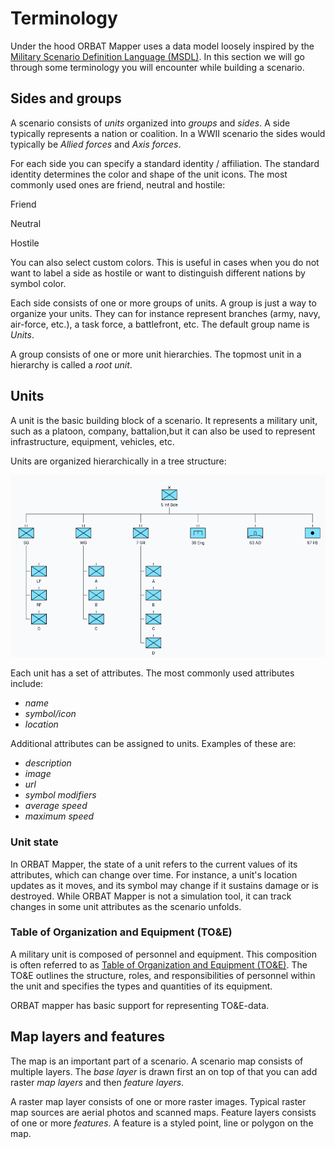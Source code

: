 <script setup>
import DocMilSymbol from "../components/DocMilSymbol.vue";
</script>

# Terminology

Under the hood ORBAT Mapper uses a data model loosely inspired by
the [Military Scenario Definition Language (MSDL)](https://en.wikipedia.org/wiki/Military_Scenario_Definition_Language).
In this section we will go through some terminology you will encounter while building a scenario.

## Sides and groups

A scenario consists of _units_ organized into _groups_ and _sides_. A side typically represents a nation or
coalition. In a WWII scenario the sides would typically be _Allied forces_ and _Axis forces_.

For each side you can specify a standard identity / affiliation. The standard identity determines the color and shape
of the unit icons. The most commonly used ones are friend, neutral and hostile:

<div class="grid grid-cols-3 gap-0 items-center justify-items-center content-end">
    <DocMilSymbol sidc="10031000000000000000" />
    <DocMilSymbol sidc="10041000000000000000" />
    <DocMilSymbol sidc="10061000000000000000" />
    <p>Friend</p>
    <p>Neutral</p>
    <p>Hostile</p>
</div>

You can also select custom colors. This is useful in cases when you do not want to label a side as hostile or want to
distinguish different nations by symbol color.

<div class="grid grid-cols-3 gap-0 items-center justify-items-center content-end">
    <DocMilSymbol sidc="10031000000000000000" :modifiers="{fillColor: '#aab074'}"/>
    <DocMilSymbol sidc="10031000000000000000" :modifiers="{fillColor: '#ffd00b'}"/>
    <DocMilSymbol sidc="10031000000000000000" :modifiers="{fillColor: '#ff3333'}"/>
</div>

Each side consists of one or more groups of units. A group is just a way to organize your units. They can for instance
represent branches (army, navy, air-force, etc.), a task force, a battlefront, etc. The default group name is _Units_.

A group consists of one or more unit hierarchies. The topmost unit in a hierarchy is called a _root unit_.

## Units

A unit is the basic building block of a scenario. It represents a military unit, such as a platoon, company,
battalion,but it can also be used to represent infrastructure, equipment, vehicles, etc.

<div class="grid grid-cols-3 gap-0 items-center justify-items-center content-end">
    <DocMilSymbol sidc="10031000161211000000" />
    <DocMilSymbol sidc="10031000141205000000" />
    <DocMilSymbol sidc="10061000151301020000" />
</div>

Units are organized hierarchically in a tree structure:

![ORBAT](images/unit-hierarchy.png)

Each unit has a set of attributes. The most commonly used
attributes include:

- _name_
- _symbol/icon_
- _location_

Additional attributes can be assigned to units. Examples of these are:

- _description_
- _image_
- _url_
- _symbol modifiers_
- _average speed_
- _maximum speed_

### Unit state

In ORBAT Mapper, the state of a unit refers to the current values of its attributes, which can change over time. For
instance, a unit's location updates as it moves, and its symbol may change if it sustains damage or is destroyed. While
ORBAT Mapper is not a simulation tool, it can track changes in some unit attributes as the scenario unfolds.

### Table of Organization and Equipment (TO&E)

A military unit is composed of personnel and equipment. This composition is often referred to as [Table of Organization
and Equipment (TO&E)](https://en.wikipedia.org/wiki/Table_of_organization_and_equipment). The TO&E outlines the
structure, roles, and responsibilities of personnel within the unit and specifies the types and quantities of its
equipment.

ORBAT mapper has basic support for representing TO&E-data.

## Map layers and features

The map is an important part of a scenario. A scenario map consists of multiple layers. The _base layer_ is drawn first
an on top of that you can add raster _map layers_ and then _feature layers_.

A raster map layer consists of one or more raster images. Typical raster map sources are aerial photos and scanned maps.
Feature layers consists of one or more _features_. A feature is a styled point, line or polygon on the map.

[//]: # "## Events"
[//]: #
[//]: # "How you organize a scenario is up to you. One example is the Falklands demo scenario. It consists of two sides, Great"
[//]: # "Britain and Argentina."
[//]: #
[//]: # "![](images/sides-and-groups.png)"
